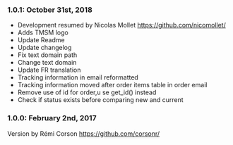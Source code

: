 ### 1.0.1: October 31st, 2018
* Development resumed by Nicolas Mollet https://github.com/nicomollet/
* Adds TMSM logo
* Update Readme
* Update changelog
* Fix text domain path
* Change text domain
* Update FR translation
* Tracking information in email reformatted
* Tracking information moved after order items table in order email
* Remove use of id for order,u se get_id() instead
* Check if status exists before comparing new and current

### 1.0.0: February 2nd, 2017
Version by Rémi Corson https://github.com/corsonr/